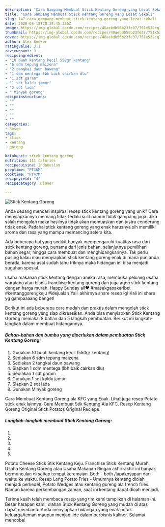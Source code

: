```yaml
---
description: "Cara Gampang Membuat Stick Kentang Goreng yang Lezat Sekali"
title: "Cara Gampang Membuat Stick Kentang Goreng yang Lezat Sekali"
slug: 147-cara-gampang-membuat-stick-kentang-goreng-yang-lezat-sekali
date: 2020-08-18T20:38:45.366Z
image: https://img-global.cpcdn.com/recipes/48aebdb56b23fe37/751x532cq70/stick-kentang-goreng-foto-resep-utama.jpg
thumbnail: https://img-global.cpcdn.com/recipes/48aebdb56b23fe37/751x532cq70/stick-kentang-goreng-foto-resep-utama.jpg
cover: https://img-global.cpcdn.com/recipes/48aebdb56b23fe37/751x532cq70/stick-kentang-goreng-foto-resep-utama.jpg
author: Alex Becker
ratingvalue: 3.1
reviewcount: 9
recipeingredient:
- "10 buah kentang kecil 550gr kentang"
- "6 sdm tepung maizena"
- "2 tangkai daun bawang"
- "1 sdm mentega lbh baik cairkan dlu"
- "1 sdt garam"
- "1 sdt kaldu jamur"
- "2 sdt lada"
- " Minyak goreng"
recipeinstructions:
- ""
- ""
- ""
- ""
- ""
categories:
- Resep
tags:
- stick
- kentang
- goreng

katakunci: stick kentang goreng 
nutrition: 111 calories
recipecuisine: Indonesian
preptime: "PT36M"
cooktime: "PT47M"
recipeyield: "4"
recipecategory: Dinner

---
```



![Stick Kentang Goreng](https://img-global.cpcdn.com/recipes/48aebdb56b23fe37/751x532cq70/stick-kentang-goreng-foto-resep-utama.jpg)

Anda sedang mencari inspirasi resep stick kentang goreng yang unik? Cara menyiapkannya memang tidak terlalu sulit namun tidak gampang juga. Jika salah mengolah maka hasilnya tidak akan memuaskan dan justru cenderung tidak enak. Padahal stick kentang goreng yang enak harusnya sih memiliki aroma dan rasa yang mampu memancing selera kita.

Ada beberapa hal yang sedikit banyak mempengaruhi kualitas rasa dari stick kentang goreng, pertama dari jenis bahan, selanjutnya pemilihan bahan segar, hingga cara membuat dan menghidangkannya. Tak perlu pusing kalau mau menyiapkan stick kentang goreng enak di mana pun anda berada, karena asal sudah tahu triknya maka hidangan ini bisa menjadi suguhan spesial.

usaha makanan stick kentang dengan aneka rasa, membuka peluang usaha waralaba atau bisnis franchise kentang goreng dan juga agen stick kentang dengan harga murah. Happy Sunday all❤️ #masakgapakeribet #kentanggorengkeju #idejualan Yaiii akhirnya share resep lg! Kali ini share yg gampaaaang banget!


Berikut ini ada beberapa cara mudah dan praktis dalam mengolah stick kentang goreng yang siap dikreasikan. Anda bisa menyiapkan Stick Kentang Goreng memakai 8 bahan dan 5 langkah pembuatan. Berikut ini langkah-langkah dalam membuat hidangannya.

<!--inarticleads1-->

##### Bahan-bahan dan bumbu yang diperlukan dalam pembuatan Stick Kentang Goreng:

1. Gunakan 10 buah kentang kecil (550gr kentang)
1. Sediakan 6 sdm tepung maizena
1. Sediakan 2 tangkai daun bawang
1. Siapkan 1 sdm mentega (lbh baik cairkan dlu)
1. Sediakan 1 sdt garam
1. Gunakan 1 sdt kaldu jamur
1. Siapkan 2 sdt lada
1. Gunakan  Minyak goreng


Cara Membuat Kentang Goreng ala KFC yang Enak. Lihat juga resep Potato stick enak lainnya. Cara Membuat Stik Kentang Ala KFC. Resep Kentang Goreng Original Stick Potatos Original Reciepe. 

<!--inarticleads2-->

##### Langkah-langkah membuat Stick Kentang Goreng:

1. 
1. 
1. 
1. 
1. 


Potato Cheese Stick Stik Kentang Keju. Franchise Stick Kentang Murah, Usaha Kentang Goreng atau Usaha Makanan Ringan akhir-akhir ini banyak bermunculan di setiap tempat keramaian. Both - both /lapaknyapun dari waktu ke waktu. Resep Long Potato Fries - Umumnya kentang diolah menjadi perkedel, Potato Wedges atau kentang goreng ala french fries. Namun karena perkembangan zaman, saat ini kentang dapat dioah menjadi. 

Terima kasih telah membaca resep yang tim kami tampilkan di halaman ini. Besar harapan kami, olahan Stick Kentang Goreng yang mudah di atas dapat membantu Anda menyiapkan hidangan yang enak untuk keluarga/teman maupun menjadi ide dalam berbisnis kuliner. Selamat mencoba!
